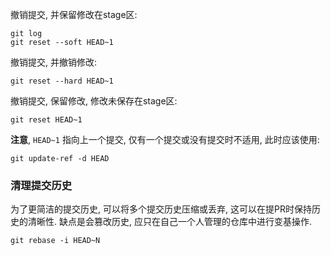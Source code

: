 撤销提交, 并保留修改在stage区:
```shell
git log
git reset --soft HEAD~1
```

撤销提交, 并撤销修改:
```shell
git reset --hard HEAD~1
```

撤销提交, 保留修改, 修改未保存在stage区:
```shell
git reset HEAD~1
```

**注意**, `HEAD~1` 指向上一个提交, 仅有一个提交或没有提交时不适用, 此时应该使用:
```shell
git update-ref -d HEAD
```

### 清理提交历史

为了更简洁的提交历史, 可以将多个提交历史压缩或丢弃, 这可以在提PR时保持历史的清晰性. 缺点是会篡改历史, 应只在自己一个人管理的仓库中进行变基操作.

```shell
git rebase -i HEAD~N
```